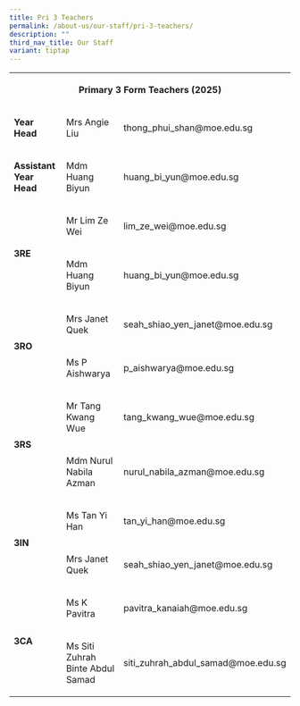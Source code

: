 ```yaml
---
title: Pri 3 Teachers
permalink: /about-us/our-staff/pri-3-teachers/
description: ""
third_nav_title: Our Staff
variant: tiptap
---
```

<table style="minWidth: 75px">
<colgroup>
<col>
<col>
<col>
</colgroup>
<tbody>
<tr>
<th rowspan="1" colspan="3">
<p>Primary 3 Form Teachers (2025)</p>
</th>
</tr>
<tr>
<td rowspan="1" colspan="1">
<p><strong>Year Head</strong>
</p>
</td>
<td rowspan="1" colspan="1">
<p>Mrs Angie Liu</p>
</td>
<td rowspan="1" colspan="1">
<p>thong_phui_shan@moe.edu.sg</p>
</td>
</tr>
<tr>
<td rowspan="1" colspan="1">
<p><strong>Assistant Year Head</strong>
</p>
</td>
<td rowspan="1" colspan="1">
<p>Mdm Huang Biyun</p>
</td>
<td rowspan="1" colspan="1">
<p>huang_bi_yun@moe.edu.sg</p>
</td>
</tr>
<tr>
<td rowspan="2" colspan="1">
<p><strong>3RE</strong>
</p>
</td>
<td rowspan="1" colspan="1">
<p>Mr Lim Ze Wei</p>
</td>
<td rowspan="1" colspan="1">
<p>lim_ze_wei@moe.edu.sg</p>
</td>
</tr>
<tr>
<td rowspan="1" colspan="1">
<p>Mdm Huang Biyun</p>
</td>
<td rowspan="1" colspan="1">
<p>huang_bi_yun@moe.edu.sg</p>
</td>
</tr>
<tr>
<td rowspan="2" colspan="1">
<p><strong>3RO</strong>
</p>
</td>
<td rowspan="1" colspan="1">
<p>Mrs Janet Quek</p>
</td>
<td rowspan="1" colspan="1">
<p>seah_shiao_yen_janet@moe.edu.sg</p>
</td>
</tr>
<tr>
<td rowspan="1" colspan="1">
<p>Ms P Aishwarya</p>
</td>
<td rowspan="1" colspan="1">
<p>p_aishwarya@moe.edu.sg</p>
</td>
</tr>
<tr>
<td rowspan="2" colspan="1">
<p><strong>3RS</strong>
</p>
</td>
<td rowspan="1" colspan="1">
<p>Mr Tang Kwang Wue</p>
</td>
<td rowspan="1" colspan="1">
<p>tang_kwang_wue@moe.edu.sg</p>
</td>
</tr>
<tr>
<td rowspan="1" colspan="1">
<p>Mdm Nurul Nabila Azman</p>
</td>
<td rowspan="1" colspan="1">
<p>nurul_nabila_azman@moe.edu.sg</p>
</td>
</tr>
<tr>
<td rowspan="2" colspan="1">
<p><strong>3IN</strong>
</p>
</td>
<td rowspan="1" colspan="1">
<p>Ms Tan Yi Han</p>
</td>
<td rowspan="1" colspan="1">
<p>tan_yi_han@moe.edu.sg</p>
</td>
</tr>
<tr>
<td rowspan="1" colspan="1">
<p>Mrs Janet Quek</p>
</td>
<td rowspan="1" colspan="1">
<p>seah_shiao_yen_janet@moe.edu.sg</p>
</td>
</tr>
<tr>
<td rowspan="2" colspan="1">
<p><strong>3CA</strong>
</p>
</td>
<td rowspan="1" colspan="1">
<p>Ms K Pavitra</p>
</td>
<td rowspan="1" colspan="1">
<p>pavitra_kanaiah@moe.edu.sg</p>
</td>
</tr>
<tr>
<td rowspan="1" colspan="1">
<p>Ms Siti Zuhrah Binte Abdul Samad</p>
</td>
<td rowspan="1" colspan="1">
<p>siti_zuhrah_abdul_samad@moe.edu.sg</p>
</td>
</tr>
</tbody>
</table>
<p></p>